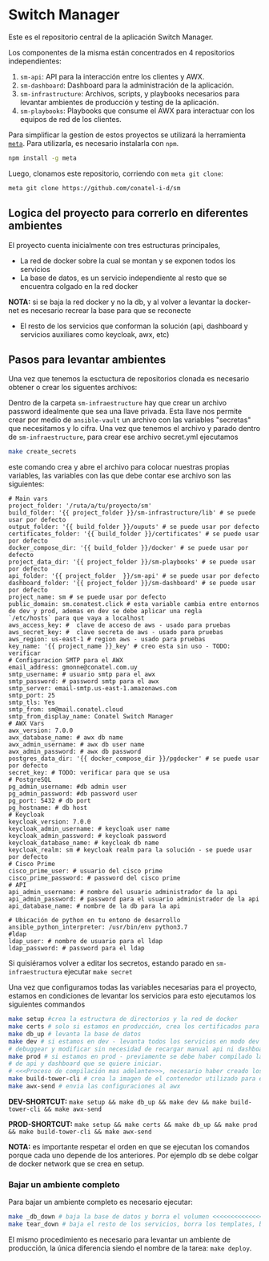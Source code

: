 # Switch Manager

Este es el repositorio central de la aplicación Switch Manager.

Los componentes de la misma están concentrados en 4 repositorios
independientes:

1. `sm-api`: API para la interacción entre los clientes y AWX.
2. `sm-dashboard`: Dashboard para la administración de la aplicación.
3. `sm-infrastructure`: Archivos, scripts, y playbooks necesarios para levantar
   ambientes de producción y testing de la aplicación.
4. `sm-playbooks`: Playbooks que consume el AWX para interactuar con los
   equipos de red de los clientes.

Para simplificar la gestíon de estos proyectos se utilizará la herramienta
[`meta`](https://github.com/mateodelnorte/meta). Para utilizarla, es necesario
instalarla con `npm`.

```bash
npm install -g meta
```

Luego, clonamos este repositorio, corriendo con `meta git clone`:

```bash
meta git clone https://github.com/conatel-i-d/sm
```

## Logica del proyecto para correrlo en diferentes ambientes

El proyecto cuenta inicialmente con tres estructuras principales,

- La red de docker sobre la cual se montan y se exponen todos los servicios
- La base de datos, es un servicio independiente al resto que se encuentra colgado en la red docker

**NOTA:** si se baja la red docker y no la db, y al volver a levantar la docker-net es necesario recrear la base para que se reconecte

- El resto de los servicios que conforman la solución (api, dashboard y servicios auxiliares como keycloak, awx, etc)

## Pasos para levantar ambientes

Una vez que tenemos la esctuctura de repositorios clonada es necesario obtener o crear los siguentes archivos:

Dentro de la carpeta `sm-infraestructure` hay que crear un archivo password idealmente que sea una llave privada.
Esta llave nos permite crear por medio de `ansible-vault` un archivo con las variables 
"secretas" que necesitamos y lo cifra.
Una vez que tenemos el archivo y parado dentro de `sm-infraestructure`, para crear ese archivo secret.yml ejecutamos

```bash
make create_secrets
```

este comando crea y abre el archivo para colocar nuestras propias variables, las variables con las que
debe contar ese archivo son las siguientes:

```vim
# Main vars
project_folder: '/ruta/a/tu/proyecto/sm'
build_folder: '{{ project_folder }}/sm-infrastructure/lib' # se puede usar por defecto
output_folder: '{{ build_folder }}/ouputs' # se puede usar por defecto
certificates_folder: '{{ build_folder }}/certificates' # se puede usar por defecto
docker_compose_dir: '{{ build_folder }}/docker' # se puede usar por defecto
project_data_dir: '{{ project_folder }}/sm-playbooks' # se puede usar por defecto
api_folder: '{{ project_folder  }}/sm-api' # se puede usar por defecto
dashboard_folder: '{{ project_folder }}/sm-dashboard' # se puede usar por defecto
project_name: sm # se puede usar por defecto
public_domain: sm.conatest.click # esta variable cambia entre entornos de dev y prod, ademas en dev se debe aplicar una regla
`/etc/hosts` para que vaya a localhost
aws_access_key: #  clave de acceso de aws - usado para pruebas
aws_secret_key: #  clave secreta de aws - usado para pruebas
aws_region: us-east-1 # region aws - usado para pruebas
key_name: '{{ project_name }}_key' # creo esta sin uso - TODO: verificar
# Configuracion SMTP para el AWX
email_address: gmonne@conatel.com.uy
smtp_username: # usuario smtp para el awx
smtp_password: # password smtp para el awx
smtp_server: email-smtp.us-east-1.amazonaws.com
smtp_port: 25
smtp_tls: Yes
smtp_from: sm@mail.conatel.cloud
smtp_from_display_name: Conatel Switch Manager
# AWX Vars
awx_version: 7.0.0
awx_database_name: # awx db name
awx_admin_username: # awx db user name
awx_admin_password: # awx db password
postgres_data_dir: '{{ docker_compose_dir }}/pgdocker' # se puede usar por defecto
secret_key: # TODO: verificar para que se usa
# PostgreSQL
pg_admin_username: #db admin user
pg_admin_password: #db password user
pg_port: 5432 # db port
pg_hostname: # db host
# Keycloak
keycloak_version: 7.0.0
keycloak_admin_username: # keycloak user name
keycloak_admin_password: # keycloak password
keycloak_database_name: # keycloak db name
keycloak_realm: sm # keycloak realm para la solución - se puede usar por defecto
# Cisco Prime
cisco_prime_user: # usuario del cisco prime
cisco_prime_password: # password del cisco prime
# API
api_admin_username: # nombre del usuario administrador de la api
api_admin_password: # password para el usuario administrador de la api
api_database_name: # nombre de la db para la api

# Ubicación de python en tu entono de desarrollo
ansible_python_interpreter: /usr/bin/env python3.7
#ldap
ldap_user: # nombre de usuario para el ldap
ldap_password: # password para el ldap
```

Si quisiéramos volver a editar los secretos, estando parado en `sm-infraestructura` ejecutar `make secret`

Una vez que configuramos todas las variables necesarias para el proyecto, estamos en condiciones 
de levantar los servicios para esto ejecutamos los siguientes commandos

```bash
make setup #crea la estructura de directorios y la red de docker
make certs # solo si estamos en producción, crea los certificados para https
make db_up # levanta la base de datos
make dev # si estamos en dev - levanta todos los servicios en modo dev para poder
# debuggear y modificar sin necesidad de recargar manual api ni dashboard
make prod # si estamos en prod - previamente se debe haber compilado la version
# de api y dashboard que se quiere iniciar.
# <<<Proceso de compilación mas adelante>>>, necesario haber creado los certs
make build-tower-cli # crea la imagen de el contenedor utilizado para enviar las configuraciones al awx
make awx-send # envia las configuraciones al awx
```

**DEV-SHORTCUT:** `make setup && make db_up && make dev && make build-tower-cli && make awx-send`

**PROD-SHORTCUT:** `make setup && make certs && make db_up && make prod && make build-tower-cli && make awx-send`

**NOTA:** es importante respetar el orden en que se ejecutan los comandos porque cada uno depende de los anteriores.
 Por ejemplo db se debe colgar de docker network que se crea en setup.

### Bajar un ambiente completo

Para bajar un ambiente completo es necesario ejecutar:

```bash
make _db_down # baja la base de datos y borra el volumen <<<<<<<<<<<<<<<< DANGERRRR OJO!!!!!!!
make tear_down # baja el resto de los servicios, borra los templates, borra la red docker
```

El mismo procedimiento es necesario para levantar un ambiente de producción, la
única diferencia siendo el nombre de la tarea: `make deploy`.
